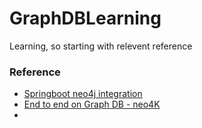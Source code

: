 # GraphDBLearning

Learning, so starting with relevent reference 

### Reference 

- [Springboot neo4j integration](https://www.youtube.com/watch?v=LjtcrWkC0-E)
- [End to end on Graph DB - neo4K](https://www.youtube.com/watch?v=_IgbB24scLI)
- 
